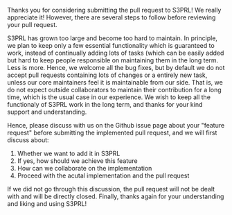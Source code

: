 Thanks you for considering submitting the pull request to S3PRL!
We really appreciate it!
However, there are several steps to follow before reviewing your pull request.

S3PRL has grown too large and become too hard to maintain. In principle, we plan to keep only a few essential functionality which is guaranteed to work, instead of continually adding lots of tasks (which can be easily added but hard to keep people responsible on maintaining them in the long term. Less is more. Hence, we welcome all the bug fixes, but by default we do not accept pull requests containing lots of changes or a entirely new task, unless our core maintainers feel it is maintainable from our side. That is, we do not expect outside collaborators to maintain their contribution for a long time, which is the usual case in our experience. We wish to keep all the functionaly of S3PRL work in the long term, and thanks for your kind support and understanding.

Hence, please discuss with us on the Github issue page about your "feature request" before submitting the implemented pull request, and we will first discuss about:

1. Whether we want to add it in S3PRL
2. If yes, how should we achieve this feature
3. How can we collaborate on the implementation
4. Proceed with the acutal implementation and the pull request

If we did not go through this discussion, the pull request will not be dealt with and will be directly closed.
Finally, thanks again for your understanding and liking and using S3PRL!
